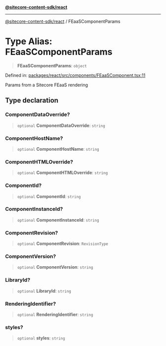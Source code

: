 [**@sitecore-content-sdk/react**](../README.md)

***

[@sitecore-content-sdk/react](../README.md) / FEaaSComponentParams

# Type Alias: FEaaSComponentParams

> **FEaaSComponentParams**: `object`

Defined in: [packages/react/src/components/FEaaSComponent.tsx:11](https://github.com/Sitecore/content-sdk/blob/49730513e5708f82afd41a071847a7598aa586bb/packages/react/src/components/FEaaSComponent.tsx#L11)

Params from a Sitecore FEaaS rendering

## Type declaration

### ComponentDataOverride?

> `optional` **ComponentDataOverride**: `string`

### ComponentHostName?

> `optional` **ComponentHostName**: `string`

### ComponentHTMLOverride?

> `optional` **ComponentHTMLOverride**: `string`

### ComponentId?

> `optional` **ComponentId**: `string`

### ComponentInstanceId?

> `optional` **ComponentInstanceId**: `string`

### ComponentRevision?

> `optional` **ComponentRevision**: `RevisionType`

### ComponentVersion?

> `optional` **ComponentVersion**: `string`

### LibraryId?

> `optional` **LibraryId**: `string`

### RenderingIdentifier?

> `optional` **RenderingIdentifier**: `string`

### styles?

> `optional` **styles**: `string`
